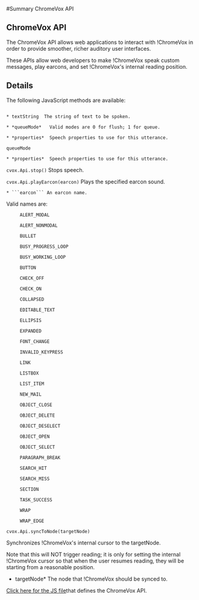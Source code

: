#Summary ChromeVox API

## ChromeVox API 

The ChromeVox API allows web applications to interact with !ChromeVox in order to provide smoother, richer auditory user interfaces.

These APIs allow web developers to make !ChromeVox speak custom messages, play earcons, and set !ChromeVox's internal reading position.


## Details

The following JavaScript methods are available:

```cvox.Api.speak(textString, queueMode, properties)
```
    * textString  The string of text to be spoken.

    * *queueMode*   Valid modes are 0 for flush; 1 for queue.

    * *properties*  Speech properties to use for this utterance.
```
queueMode

```

    * *properties*  Speech properties to use for this utterance.

  ```cvox.Api.stop()```
    Stops speech.

```cvox.Api.playEarcon(earcon)```
Plays the specified earcon sound.

    * ```earcon``` An earcon name.

Valid names are:
```
     ALERT_MODAL

     ALERT_NONMODAL

     BULLET

     BUSY_PROGRESS_LOOP

     BUSY_WORKING_LOOP

     BUTTON

     CHECK_OFF

     CHECK_ON

     COLLAPSED

     EDITABLE_TEXT

     ELLIPSIS

     EXPANDED

     FONT_CHANGE

     INVALID_KEYPRESS

     LINK

     LISTBOX

     LIST_ITEM

     NEW_MAIL

     OBJECT_CLOSE

     OBJECT_DELETE

     OBJECT_DESELECT

     OBJECT_OPEN

     OBJECT_SELECT

     PARAGRAPH_BREAK

     SEARCH_HIT

     SEARCH_MISS

     SECTION

     TASK_SUCCESS

     WRAP

     WRAP_EDGE
```

```
cvox.Api.syncToNode(targetNode)
```
Synchronizes !ChromeVox's internal cursor to the targetNode.

Note that this will NOT trigger reading; it is only for setting the internal !ChromeVox cursor so that when the user resumes reading, they will be starting from a reasonable position.

 * targetNode*  The node that !ChromeVox should be synced to.

[Click here for the JS file](http://code.google.com/p/google-axs-chrome/source/browse/trunk/chromevox/chromevox/injected/api.js)that defines the ChromeVox API.
